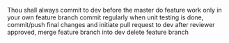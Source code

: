 Thou shall always commit to dev before the master
do feature work only in your own feature branch
commit regularly
when unit testing is done, commit/push final changes and initiate pull request to dev
after reviewer approved, merge feature branch into dev
delete feature branch
